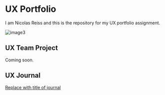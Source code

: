 # UX Portfolio

I am Nicolas Reiss and this is the repository for my UX portfolio assignment. 

![image3](https://github.com/user-attachments/assets/c541f47c-220f-4777-9d06-eb8cfb17b74d)


## UX Team Project

Coming soon.

## UX Journal

[Replace with title of journal](journal/)
